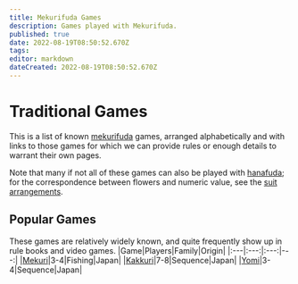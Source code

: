 ```yaml
---
title: Mekurifuda Games
description: Games played with Mekurifuda.
published: true
date: 2022-08-19T08:50:52.670Z
tags: 
editor: markdown
dateCreated: 2022-08-19T08:50:52.670Z
---
```


# Traditional Games
This is a list of known [mekurifuda](/en/mekurifuda) games, arranged alphabetically and with links to those games for which we can provide rules or enough details to warrant their own pages.

Note that many if not all of these games can also be played with [hanafuda](/en/hanafuda); for the correspondence between flowers and numeric value, see the [suit arrangements](/en/hanafuda/suits#arrangement-of-suits).

## Popular Games
These games are relatively widely known, and quite frequently show up in rule books and video games.
|Game|Players|Family|Origin|
|:---|:---:|:---:|---:|
|[Mekuri](/en/mekurifuda/games/mekuri)|3-4|Fishing|Japan|
|[Kakkuri](/en/mekurifuda/games/kakkuri)|7-8|Sequence|Japan|
|[Yomi](/en/mekurifuda/games/yomi)|3-4|Sequence|Japan|